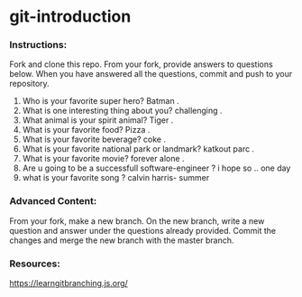 # git-introduction

### Instructions:

Fork and clone this repo.
From your fork, provide answers to questions below.
When you have answered all the questions, commit and push to your repository.

1. Who is your favorite super hero?
   Batman . 
2. What is one interesting thing about you?
   challenging .
3. What animal is your spirit animal?
   Tiger .
4. What is your favorite food?
   Pizza .
5. What is your favorite beverage?
   coke .
6. What is your favorite national park or landmark?
   katkout parc .
7. What is your favorite movie?
   forever alone . 
8. Are u going to be a successfull software-engineer ?
   i hope so .. one day
9. what is your favorite song ? 
   calvin harris- summer
### Advanced Content:

From your fork, make a new branch.
On the new branch, write a new question and answer under the questions already provided.
Commit the changes and merge the new branch with the master branch.

### Resources:

https://learngitbranching.js.org/
